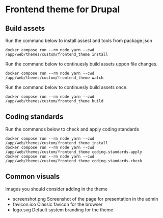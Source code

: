 # Frontend theme for Drupal

## Build assets

Run the command below to install assest and tools from package.json

```shell name"assets-install"
docker compose run --rm node yarn --cwd /app/web/themes/custom/frontend_theme install
```

Run the command below to continuesly build assets uppon file changes.

```shell name"assets-watch"
docker compose run --rm node yarn --cwd /app/web/themes/custom/frontend_theme watch
```

Run the command below to continuesly build assets once.

```shell name"assets-watch"
docker compose run --rm node yarn --cwd /app/web/themes/custom/frontend_theme build
```

## Coding standards

Run the commands below to check and apply coding standards

```shell name="coding-standards-assets"
docker compose run --rm node yarn --cwd /app/web/themes/custom/frontend_theme install
docker compose run --rm node yarn --cwd /app/web/themes/custom/frontend_theme coding-standards-apply
docker compose run --rm node yarn --cwd /app/web/themes/custom/frontend_theme coding-standards-check
```


## Common visuals

Images you should consider adding in the theme

- screenshot.png
  Screenshot of the page for presentation in the admin
- favicon.ico
  Classic favicon for the browser
- logo.svg
  Default system branding for the theme
